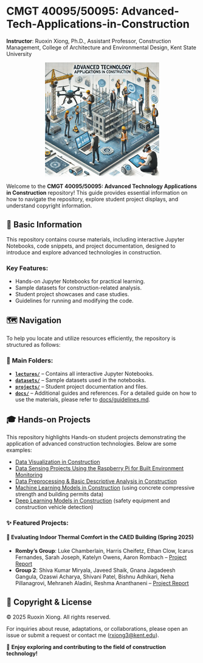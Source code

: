 # CMGT 40095/50095: Advanced-Tech-Applications-in-Construction

**Instructor**: Ruoxin Xiong, Ph.D., Assistant Professor, Construction Management, College of Architecture and Environmental Design, Kent State University

<p align="center">
  <img src="course.webp" alt="Course Icon" width="300" />
</p>

Welcome to the **CMGT 40095/50095: Advanced Technology Applications in Construction** repository! This guide provides essential information on how to navigate the repository, explore student project displays, and understand copyright information.

## 📖 Basic Information
This repository contains course materials, including interactive Jupyter Notebooks, code snippets, and project documentation, designed to introduce and explore advanced technologies in construction.

### Key Features:
- Hands-on Jupyter Notebooks for practical learning.
- Sample datasets for construction-related analysis.
- Student project showcases and case studies.
- Guidelines for running and modifying the code.

## 🗺️ Navigation
To help you locate and utilize resources efficiently, the repository is structured as follows:

### 🔹 **Main Folders:**
- **[`lectures/`](./lectures)** – Contains all interactive Jupyter Notebooks.
- **[`datasets/`](./datasets)** – Sample datasets used in the notebooks.
- **[`projects/`](./projects)** – Student project documentation and files.
- **[`docs/`](./docs)** – Additional guides and references. For a detailed guide on how to use the materials, please refer to [docs/guidelines.md](docs/guideline.md).


## 🎓 Hands-on Projects
This repository highlights Hands-on student projects demonstrating the application of advanced construction technologies. Below are some examples:

- [Data Visualization in Construction](https://github.com/ruoxinx/CMGT-40095-50095/tree/main/lectures/L02_construction_data_visualization)
- [Data Sensing Projects Using the Raspberry Pi for Built Environment Monitoring](https://github.com/ruoxinx/CMGT-40095-50095/tree/main/lectures/L05_construction_data_sensing)
- [Data Preprocessing & Basic Descriptive Analysis in Construction](https://github.com/ruoxinx/CMGT-40095-50095/tree/main/lectures/L06_construction_data_process)
- [Machine Learning Models in Construction](https://github.com/ruoxinx/CMGT-40095-50095/tree/main/lectures/L07_ML_construction) (using concrete compressive strength and building permits data)
- [Deep Learning Models in Construction](https://github.com/ruoxinx/CMGT-40095-50095/tree/main/lectures/L08_DL_Construction) (safety equipment and construction vehicle detection)

### ✨ Featured Projects:

#### 📌 Evaluating Indoor Thermal Comfort in the CAED Building (Spring 2025)
- **Romby’s Group**: Luke Chamberlain, Harris Cheifetz, Ethan Clow, Icarus Fernandes, Sarah Joseph, Katelyn Owens, Aaron Rombach – [Project Report](projects/2025%20Spring/Project%20Report%20(Assignment%233).pdf)
- **Group 2**: Shiva Kumar Miryala, Javeed Shaik, Gnana Jagadeesh Gangula, Ozaswi Acharya, Shivani Patel, Bishnu Adhikari, Neha Pillanagrovi, Mehraneh Aladini, Reshma Ananthaneni – [Project Report](projects/2025%20Spring/Assignment%20%233%20Group%20REPORT.pdf)

## 📜 Copyright & License

© 2025 Ruoxin Xiong. All rights reserved.

For inquiries about reuse, adaptations, or collaborations, please open an issue or submit a request or contact me (rxiong3@kent.edu).

📢 **Enjoy exploring and contributing to the field of construction technology!**
